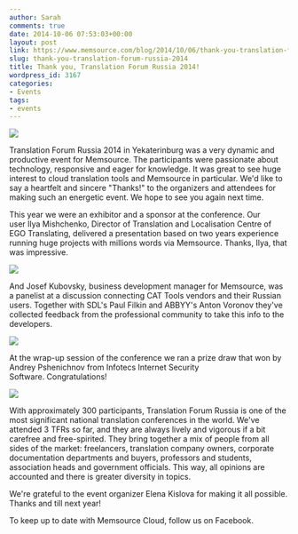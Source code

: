 ```yaml
---
author: Sarah
comments: true
date: 2014-10-06 07:53:03+00:00
layout: post
link: https://www.memsource.com/blog/2014/10/06/thank-you-translation-forum-russia-2014/
slug: thank-you-translation-forum-russia-2014
title: Thank you, Translation Forum Russia 2014!
wordpress_id: 3167
categories:
- Events
tags:
- events
---
```


[![](/wp-content/uploads/2014/10/yekat.png)](/wp-content/uploads/2014/10/yekat.png)

Translation Forum Russia 2014 in Yekaterinburg was a very dynamic and productive event for Memsource. The participants were passionate about technology, responsive and eager for knowledge. It was great to see huge interest to cloud translation tools and Memsource in particular. We'd like to say a heartfelt and sincere "Thanks!" to the organizers and attendees for making such an energetic event. We hope to see you again next time.<!-- more -->

This year we were an exhibitor and a sponsor at the conference. Our user Ilya Mishchenko, Director of Translation and Localisation Centre of EGO Translating, delivered a presentation based on two years experience running huge projects with millions words via Memsource. Thanks, Ilya, that was impressive.

[![](/wp-content/uploads/2014/10/ego.jpg)](/wp-content/uploads/2014/10/ego.jpg)

And Josef Kubovsky, business development manager for Memsource, was a panelist at a discussion connecting CAT Tools vendors and their Russian users. Together with SDL's Paul Filkin and ABBYY's Anton Voronov they've collected feedback from the professional community to take this info to the developers.

[![](/wp-content/uploads/2014/10/roundtable-1024x587.jpg)](/wp-content/uploads/2014/10/roundtable.jpg)

At the wrap-up session of the conference we ran a prize draw that won by Andrey Pshenichnov from Infotecs Internet Security Software. Congratulations!

[![](/wp-content/uploads/2014/10/andreypschenichnov.jpg)](/wp-content/uploads/2014/10/andreypschenichnov.jpg)

With approximately 300 participants, Translation Forum Russia is one of the most significant national translation conferences in the world. We've attended 3 TFRs so far, and they are always lively and vigorous if a bit carefree and free-spirited. They bring together a mix of people from all sides of the market: freelancers, translation company owners, corporate documentation departments and buyers, professors and students, association heads and government officials. This way, all opinions are accounted and there is greater diversity in topics.

We're grateful to the event organizer Elena Kislova for making it all possible. Thanks and till next year!

To keep up to date with Memsource Cloud, follow us on Facebook.
